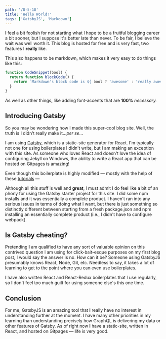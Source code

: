 ```yaml
---
path: '/8-5-18'
title: 'Hello World!'
tags: ['GatsbyJS', 'Markdown']
---
```



I feel a bit foolish for not starting what I hope to be
a fruitful blogging career a bit sooner, but I suppose it's better late than never. To be fair, I believe the wait was well worth it. This blog is hosted for free and is very fast, two features I **really** like. 

This also happens to be markdown, which makes it very easy to do things like this:

```javascript
function CodeSnippet(bool) {
  return function blockCode() {
    return `Markdown's block code is ${ bool ? 'awesome' : 'really awesome' }`
  }
}
```

As well as other things, like adding
font-accents that are **100%** *necessary.*

## Introducing Gatsby

So you may be wondering how I made this super-cool blog site. Well, the truth is I didn't really make it...*per se*...

I am using [Gatsby](https://www.gatsbyjs.org/), which is a static-site generator for React. I'm typically not one for using boilerplates I didn't write, but I am making an exception with this site. As someone who loves React and doesn't love the idea of configuring Jekyll on Windows, the ability to write a React app that can be hosted on Gitpages is amazing!

Even though this boilerplate is highly modified &mdash; mostly with the help of these [tutorials](https://www.youtube.com/watch?v=b2H7fWhQcdE&list=PLLnpHn493BHHfoINKLELxDch3uJlSapxg) &mdash;

Although all this stuff is well and **great**, I must admit I do feel like a bit of an phony for using the Gatsby starter project for this site. I did some npm installs and it was essentially a complete product. I haven't ran into any serious issues in terms of doing what I want, but there is just something so distinctly different between starting from a fresh package.json and npm installing an essentially complete product (i.e., I didn't have to configure webpack).




## Is Gatsby cheating?

Pretending I am qualified to have any sort of valuable opinion on this contrived question I am using for click-bait-esque purposes on my first blog post, I would say the answer is no. How can it be? Someone using GatsbyJS presumably knows React, Node, Git, etc. Needless to say, it takes a lot of learning to get to the point where you can even use boilerplates. 

I have also written React and React-Redux boilerplates that I use regularly, so I don't feel too much guilt for using someone else's this one time.

## Conclusion

For me, GatsbyJS is an amazing tool that I really have no interest in understanding further at the moment. I have many other priorities in my learning than understanding precisely how GraphQL is delivering my data or other features of Gatsby. As of right now I have a static-site, written in React, and hosted on Gitpages &mdash; life is very good. 




